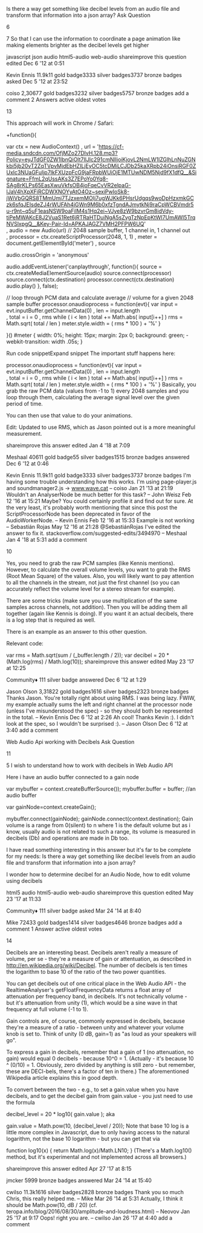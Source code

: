 Is there a way get something like decibel levels from an audio file and transform that information into a json array?
Ask Question

6


7
So that I can use the information to coordinate a page animation like making elements brighter as the decibel levels get higher

javascript json audio html5-audio web-audio
shareimprove this question
edited Dec 6 '12 at 0:51

Kevin Ennis
11.9k11 gold badge3333 silver badges3737 bronze badges
asked Dec 5 '12 at 23:52

coiso
2,30677 gold badges3232 silver badges5757 bronze badges
add a comment
2 Answers
active oldest votes

13

This approach will work in Chrome / Safari:

+function(){
  
  var ctx = new AudioContext()
    , url = 'https://cf-media.sndcdn.com/OfjMZo27DlvH.128.mp3?Policy=eyJTdGF0ZW1lbnQiOlt7IlJlc291cmNlIjoiKjovL2NmLW1lZGlhLnNuZGNkbi5jb20vT2ZqTVpvMjdEbHZILjEyOC5tcDMiLCJDb25kaXRpb24iOnsiRGF0ZUxlc3NUaGFuIjp7IkFXUzpFcG9jaFRpbWUiOjE1MTUwNDM5Njd9fX1dfQ__&Signature=FfmL2qUssAKs3Z7EPoYo0Yq8-SAg8rKLPs65EasXwuVkfsOB4joFqeCvVR2elpaG-lJaV4hXpXFiRCDWXNOYyAtO4Oz~sexiPwIoSk8-jWiVbGQRS8TMmUmj7TJzxemMOIj7ugWJKk6PHsrUdgqs9woDpHzxmkGCzk6sfqJEIsdeZJ4rWUFAh4iGWn9M6b0xfzTgndAJmytkNj9raCpWCBVmdr5u-r9nt~q5uF1easNSW9oaFilM4s1Hq2ei~VJye8zW9bzvrGm8idVdy-tiPeMWAKcE8J2VuaS1Ret6jRTRaHTDuiNgA5sZvgTzNpEpKtWI7UmAWI5TrqNVSlxpgQ__&Key-Pair-Id=APKAJAGZ7VMH2PFPW6UQ'  
    , audio = new Audio(url)
    // 2048 sample buffer, 1 channel in, 1 channel out  
    , processor = ctx.createScriptProcessor(2048, 1, 1)
    , meter = document.getElementById('meter')
    , source
    
  audio.crossOrigin = 'anonymous'

  audio.addEventListener('canplaythrough', function(){
    source = ctx.createMediaElementSource(audio)
    source.connect(processor)
    source.connect(ctx.destination)
    processor.connect(ctx.destination)
    audio.play()
  }, false);
  
  // loop through PCM data and calculate average
  // volume for a given 2048 sample buffer
  processor.onaudioprocess = function(evt){
    var input = evt.inputBuffer.getChannelData(0)
      , len = input.length   
      , total = i = 0
      , rms
    while ( i < len ) total += Math.abs( input[i++] )
    rms = Math.sqrt( total / len )
    meter.style.width = ( rms * 100 ) + '%'
  }
  
}()
#meter {
  width: 0%;
  height: 15px;
  margin: 2px 0;
  background: green;
  -webkit-transition: width .05s;
}
<div id="meter"></div>
 Run code snippetExpand snippet
The important stuff happens here:

processor.onaudioprocess = function(evt){
  var input = evt.inputBuffer.getChannelData(0)
    , len = input.length   
    , total = i = 0
    , rms
  while ( i < len ) total += Math.abs( input[i++] )
  rms = Math.sqrt( total / len )
  meter.style.width = ( rms * 100 ) + '%' 
}
Basically, you grab the raw PCM data (values from -1 to 1) every 2048 samples and you loop through them, calculating the average signal level over the given period of time.

You can then use that value to do your animations.

Edit: Updated to use RMS, which as Jason pointed out is a more meaningful measurement.

shareimprove this answer
edited Jan 4 '18 at 7:09

Meshaal
40611 gold badge55 silver badges1515 bronze badges
answered Dec 6 '12 at 0:46

Kevin Ennis
11.9k11 gold badge3333 silver badges3737 bronze badges
I'm having some trouble understanding how this works. I'm using page-player.js and soundmanager2.js -> www.wave.cat – coiso Jan 21 '13 at 21:19 
Wouldn't an AnalyserNode be much better for this task? – John Weisz Feb 12 '16 at 15:21
Maybe? You could certainly profile it and find out for sure. At the very least, it's probably worth mentioning that since this post the ScriptProcessorNode has been deprecated in favor of the AudioWorkerNode. – Kevin Ennis Feb 12 '16 at 15:33
Example is not working – Sebastián Rojas May 12 '16 at 21:28
@SebastiánRojas I've edited the answer to fix it. stackoverflow.com/suggested-edits/3494970 – Meshaal Jan 4 '18 at 5:31 
add a comment

10

Yes, you need to grab the raw PCM samples (like Kennis mentions). However, to calculate the overall volume levels, you want to grab the RMS (Root Mean Square) of the values. Also, you will likely want to pay attention to all the channels in the stream, not just the first channel (so you can accurately reflect the volume level for a stereo stream for example).

There are some tricks (make sure you use multiplication of the same samples across channels, not addition). Then you will be adding them all together (again like Kennis is doing). If you want it an actual decibels, there is a log step that is required as well.

There is an example as an answer to this other question.

Relevant code:

var rms = Math.sqrt(sum / (_buffer.length / 2));
var decibel = 20 * (Math.log(rms) / Math.log(10));
shareimprove this answer
edited May 23 '17 at 12:25

Community♦
111 silver badge
answered Dec 6 '12 at 1:29

Jason Olson
3,31822 gold badges1616 silver badges2323 bronze badges
Thanks Jason. You're totally right about using RMS. I was being lazy. FWIW, my example actually sums the left and right channel at the processor node (unless I've misunderstood the spec) - so they should both be represented in the total. – Kevin Ennis Dec 6 '12 at 2:26
Ah cool! Thanks Kevin :). I didn't look at the spec, so I wouldn't be surprised :). – Jason Olson Dec 6 '12 at 3:40
add a comment









Web Audio Api working with Decibels
Ask Question

11


5
I wish to understand how to work with decibels in Web Audio API

Here i have an audio buffer connected to a gain node

var mybuffer = context.createBufferSource());
mybuffer.buffer = buffer; //an audio buffer

var gainNode=context.createGain();

mybuffer.connect(gainNode);
gainNode.connect(context.destination);
Gain volume is a range from 0(silent) to n where 1 is the default volume but as i know, usually audio is not related to such a range, its volume is measured in decibels (Db) and operations are made in Db too.

I have read something interesting in this answer but it's far to be complete for my needs: Is there a way get something like decibel levels from an audio file and transform that information into a json array?

I wonder how to determine decibel for an Audio Node, how to edit volume using decibels

html5 audio html5-audio web-audio
shareimprove this question
edited May 23 '17 at 11:33

Community♦
111 silver badge
asked Mar 24 '14 at 8:40

Mike
72433 gold badges1414 silver badges4646 bronze badges
add a comment
1 Answer
active oldest votes

14

Decibels are an interesting beast. Decibels aren't really a measure of volume, per se - they're a measure of gain or attentuation, as described in http://en.wikipedia.org/wiki/Decibel. The number of decibels is ten times the logarithm to base 10 of the ratio of the two power quantities.

You can get decibels out of one critical place in the Web Audio API - the RealtimeAnalyser's getFloatFrequencyData returns a float array of attenuation per frequency band, in decibels. It's not technically volume - but it's attenuation from unity (1), which would be a sine wave in that frequency at full volume (-1 to 1).

Gain controls are, of course, commonly expressed in decibels, because they're a measure of a ratio - between unity and whatever your volume knob is set to. Think of unity (0 dB, gain=1) as "as loud as your speakers will go".

To express a gain in decibels, remember that a gain of 1 (no attenuation, no gain) would equal 0 decibels - because 10^0 = 1. (Actually - it's because 10 ^ (0/10) = 1. Obviously, zero divided by anything is still zero - but remember, these are DECI-bels, there's a factor of ten in there.) The aforementioned Wikipedia article explains this in good depth.

To convert between the two - e.g., to set a gain.value when you have decibels, and to get the decibel gain from gain.value - you just need to use the formula

decibel_level = 20 * log10( gain.value );
aka

gain.value = Math.pow(10, (decibel_level / 20));
Note that base 10 log is a little more complex in Javascript, due to only having access to the natural logarithm, not the base 10 logarithm - but you can get that via

function log10(x) {
    return Math.log(x)/Math.LN10;
}
(There's a Math.log10() method, but it's experimental and not implemented across all browsers.)

shareimprove this answer
edited Apr 27 '17 at 8:15

jmcker
5999 bronze badges
answered Mar 24 '14 at 15:40

cwilso
11.3k1616 silver badges2828 bronze badges
Thank you so much Chris, this really helped me. – Mike Mar 26 '14 at 5:31
Actually, I think it should be Math.pow(10, dB / 20) (cf. teropa.info/blog/2016/08/30/amplitude-and-loudness.html) – Neovov Jan 25 '17 at 9:17
Oops! right you are. – cwilso Jan 26 '17 at 4:40
add a comment